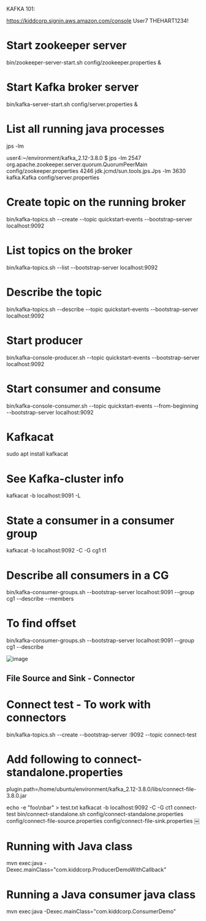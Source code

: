 KAFKA 101:

https://kiddcorp.signin.aws.amazon.com/console
User7
THEHART1234!


# Start zookeeper server
bin/zookeeper-server-start.sh config/zookeeper.properties &
 
# Start Kafka broker server
bin/kafka-server-start.sh config/server.properties &

# List all running java processes
jps -lm
  
user4:~/environment/kafka_2.12-3.8.0 $ jps -lm
2547 org.apache.zookeeper.server.quorum.QuorumPeerMain config/zookeeper.properties
4246 jdk.jcmd/sun.tools.jps.Jps -lm
3630 kafka.Kafka config/server.properties
 
# Create topic on the running broker
bin/kafka-topics.sh --create --topic quickstart-events --bootstrap-server localhost:9092

# List topics on the broker
bin/kafka-topics.sh --list --bootstrap-server localhost:9092

# Describe the topic
bin/kafka-topics.sh --describe --topic quickstart-events --bootstrap-server localhost:9092

# Start producer
bin/kafka-console-producer.sh --topic quickstart-events --bootstrap-server localhost:9092

# Start consumer and consume
bin/kafka-console-consumer.sh --topic quickstart-events --from-beginning --bootstrap-server localhost:9092

# Kafkacat
sudo apt install kafkacat

# See Kafka-cluster info
kafkacat -b localhost:9091 -L

# State a consumer in a consumer group
kafkacat -b localhost:9092 -C -G cg1 t1

# Describe all consumers in a CG
bin/kafka-consumer-groups.sh --bootstrap-server localhost:9091 --group cg1 --describe --members

# To find offset
bin/kafka-consumer-groups.sh --bootstrap-server localhost:9091 --group cg1 --describe

![image](https://github.com/user-attachments/assets/ae91ab13-60d9-47c2-9445-09ff11641887)


## File Source and Sink - Connector


# Connect test - To work with connectors
bin/kafka-topics.sh --create --bootstrap-server :9092 --topic connect-test

# Add following to connect-standalone.properties
plugin.path=/home/ubuntu/environment/kafka_2.12-3.8.0/libs/connect-file-3.8.0.jar

echo -e "foo\nbar" > test.txt
kafkacat -b localhost:9092 -C -G ct1 connect-test
bin/connect-standalone.sh config/connect-standalone.properties config/connect-file-source.properties config/connect-file-sink.properties
￼




# Running with Java class
mvn exec:java -Dexec.mainClass="com.kiddcorp.ProducerDemoWithCallback"

# Running a Java consumer java class
mvn exec:java -Dexec.mainClass="com.kiddcorp.ConsumerDemo"

